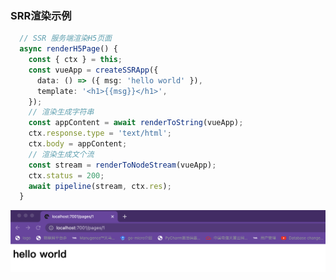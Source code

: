 ### SRR渲染示例

```typescript
  // SSR 服务端渲染H5页面
  async renderH5Page() {
    const { ctx } = this;
    const vueApp = createSSRApp({
      data: () => ({ msg: 'hello world' }),
      template: '<h1>{{msg}}</h1>',
    });
    // 渲染生成字符串
    const appContent = await renderToString(vueApp);
    ctx.response.type = 'text/html';
    ctx.body = appContent;
    // 渲染生成文个流
    const stream = renderToNodeStream(vueApp);
    ctx.status = 200;
    await pipeline(stream, ctx.res);
  }
```

![1667470073028](image/5-1简介SSR的概念和特点/1667470073028.png)
